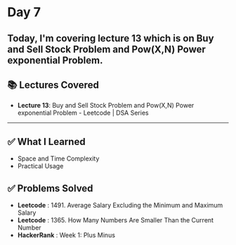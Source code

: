 # Day 7

Today, I'm covering lecture 13 which is on Buy and Sell Stock Problem and Pow(X,N) Power exponential Problem. 
---

## 📚 Lectures Covered

- **Lecture 13**: Buy and Sell Stock Problem and Pow(X,N) Power exponential Problem - Leetcode | DSA Series
---

## ✅ What I Learned

- Space and Time Complexity
- Practical Usage

## ✅ Problems Solved

- **Leetcode** : 1491. Average Salary Excluding the Minimum and Maximum Salary
- **Leetcode** : 1365. How Many Numbers Are Smaller Than the Current Number
- **HackerRank** : Week 1: Plus Minus
